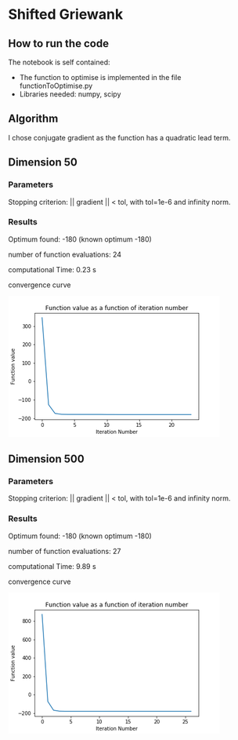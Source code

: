 # Shifted Griewank

## How to run the code

The notebook is self contained:
* The function to optimise is implemented in the file functionToOptimise.py  
* Libraries needed: numpy, scipy

## Algorithm

I chose conjugate gradient as the function has a quadratic lead term.

## Dimension 50

### Parameters

Stopping criterion: || gradient || < tol, with tol=1e-6 and infinity norm.

### Results

Optimum found: -180 (known optimum -180)

number of function evaluations: 24

computational Time: 0.23 s

convergence curve

![](convergenceCurve_dim_50.png)

## Dimension 500

### Parameters

Stopping criterion: || gradient || < tol, with tol=1e-6 and infinity norm.

### Results

Optimum found: -180 (known optimum -180)

number of function evaluations: 27

computational Time: 9.89 s

convergence curve

![](convergenceCurve_dim_500.png)
